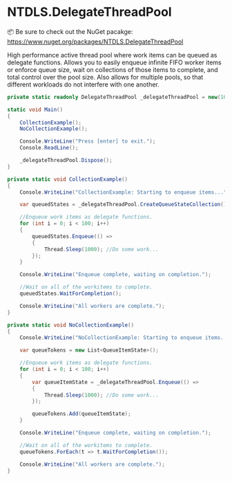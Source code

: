 # NTDLS.DelegateThreadPool

📦 Be sure to check out the NuGet pacakge: https://www.nuget.org/packages/NTDLS.DelegateThreadPool

High performance active thread pool where work items can be queued as delegate functions.
Allows you to easily enqueue infinite FIFO worker items or enforce queue size, wait on collections
of those items to complete, and total control over the pool size. Also allows for multiple pools,
so that different workloads do not interfere with one another.


```cs
private static readonly DelegateThreadPool _delegateThreadPool = new(10);

static void Main()
{
    CollectionExample();
    NoCollectionExample();

    Console.WriteLine("Press [enter] to exit.");
    Console.ReadLine();

    _delegateThreadPool.Dispose();
}

private static void CollectionExample()
{
    Console.WriteLine("CollectionExample: Starting to enqueue items...");

    var queuedStates = _delegateThreadPool.CreateQueueStateCollection();

    //Enqueue work items as delegate functions.
    for (int i = 0; i < 100; i++)
    {
        queuedStates.Enqueue(() =>
        {
            Thread.Sleep(1000); //Do some work...
        });
    }

    Console.WriteLine("Enqueue complete, waiting on completion.");

    //Wait on all of the workitems to complete.
    queuedStates.WaitForCompletion();

    Console.WriteLine("All workers are complete.");
}

private static void NoCollectionExample()
{
    Console.WriteLine("NoCollectionExample: Starting to enqueue items...");

    var queueTokens = new List<QueueItemState>();

    //Enqueue work items as delegate functions.
    for (int i = 0; i < 100; i++)
    {
        var queueItemState = _delegateThreadPool.Enqueue(() =>
        {
            Thread.Sleep(1000); //Do some work...
        });

        queueTokens.Add(queueItemState);
    }

    Console.WriteLine("Enqueue complete, waiting on completion.");

    //Wait on all of the workitems to complete.
    queueTokens.ForEach(t => t.WaitForCompletion());

    Console.WriteLine("All workers are complete.");
}
```
